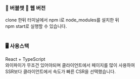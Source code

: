### 🫧 버블챗 🫧 웹 버전<br/>
clone 한뒤 터미널에서 npm i로 node_modules를 설치한 뒤 <br/>
npm start로 실행할 수 있습니다.
<br/><br/>
### 🖥️ 사용스택 <br/>
React + TypeScript
<br/>
와이파이가 무조건 있어야되며 클라이언트에서 페이지를 많이 사용하여<br/>
SSR보다 클라이언트에서 속도가 빠른 CSR을 선택했습니다.
